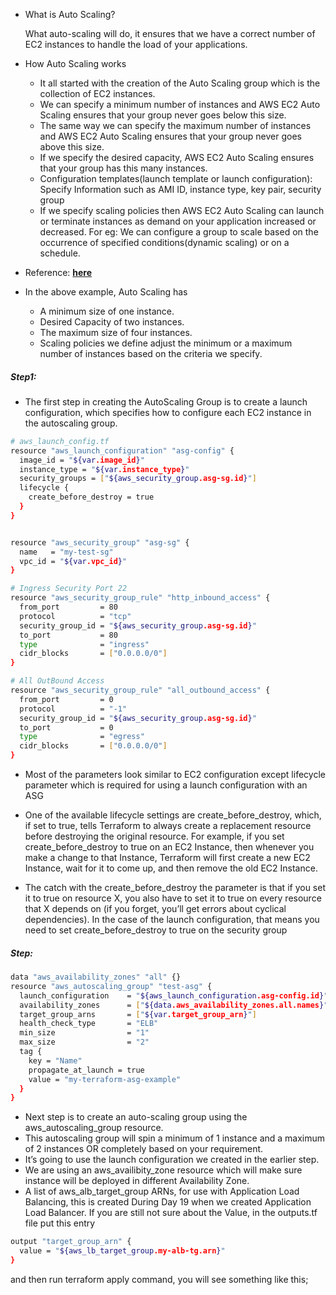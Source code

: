 * What is Auto Scaling?

    What auto-scaling will do, it ensures that we have a correct number of EC2 instances to handle the load of your applications.

* How Auto Scaling works

    * It all started with the creation of the Auto Scaling group which is the collection of EC2 instances.
    * We can specify a minimum number of instances and AWS EC2 Auto Scaling ensures that your group never goes below this size.
    * The same way we can specify the maximum number of instances and AWS EC2 Auto Scaling ensures that your group never goes above this size.
    * If we specify the desired capacity, AWS EC2 Auto Scaling ensures that your group has this many instances.
    * Configuration templates(launch template or launch configuration): Specify Information such as AMI ID, instance type, key pair, security group
    * If we specify scaling policies then AWS EC2 Auto Scaling can launch or terminate instances as demand on your application increased or decreased. For eg: We can configure a group to scale based on the occurrence of specified conditions(dynamic scaling) or on a schedule.

* Reference: [**here**](https://docs.aws.amazon.com/autoscaling/ec2/userguide/what-is-amazon-ec2-auto-scaling.html)

* In the above example, Auto Scaling has

    * A minimum size of one instance.
    * Desired Capacity of two instances.
    * The maximum size of four instances.
    * Scaling policies we define adjust the minimum or a maximum number of instances based on the criteria we specify.

##### Step1:

* The first step in creating the AutoScaling Group is to create a launch configuration, which specifies how to configure each EC2 instance in the autoscaling group.

```sh
# aws_launch_config.tf
resource "aws_launch_configuration" "asg-config" {
  image_id = "${var.image_id}"
  instance_type = "${var.instance_type}"
  security_groups = ["${aws_security_group.asg-sg.id}"]
  lifecycle {
    create_before_destroy = true
  }
}


resource "aws_security_group" "asg-sg" {
  name   = "my-test-sg"
  vpc_id = "${var.vpc_id}"
}

# Ingress Security Port 22
resource "aws_security_group_rule" "http_inbound_access" {
  from_port         = 80
  protocol          = "tcp"
  security_group_id = "${aws_security_group.asg-sg.id}"
  to_port           = 80
  type              = "ingress"
  cidr_blocks       = ["0.0.0.0/0"]
}

# All OutBound Access
resource "aws_security_group_rule" "all_outbound_access" {
  from_port         = 0
  protocol          = "-1"
  security_group_id = "${aws_security_group.asg-sg.id}"
  to_port           = 0
  type              = "egress"
  cidr_blocks       = ["0.0.0.0/0"]
}
```

* Most of the parameters look similar to EC2 configuration except lifecycle parameter which is required for using a launch configuration with an ASG

* One of the available lifecycle settings are create_before_destroy, which, if set to true, tells Terraform to always create a replacement resource before destroying the original resource. For example, if you set create_before_destroy to true on an EC2 Instance, then whenever you make a change to that Instance, Terraform will first create a new EC2 Instance, wait for it to come up, and then remove the old EC2 Instance.

* The catch with the create_before_destroy the parameter is that if you set it to true on resource X, you also have to set it to true on every resource that X depends on (if you forget, you’ll get errors about cyclical dependencies). In the case of the launch configuration, that means you need to set create_before_destroy to true on the security group

##### Step:

```sh
data "aws_availability_zones" "all" {}
resource "aws_autoscaling_group" "test-asg" {
  launch_configuration    = "${aws_launch_configuration.asg-config.id}"
  availability_zones      = ["${data.aws_availability_zones.all.names}"]
  target_group_arns       = ["${var.target_group_arn}"]
  health_check_type       = "ELB"
  min_size                = "1"
  max_size                = "2"
  tag {
    key = "Name"
    propagate_at_launch = true
    value = "my-terraform-asg-example"
  }
}
```

* Next step is to create an auto-scaling group using the aws_autoscaling_group resource.
* This autoscaling group will spin a minimum of 1 instance and a maximum of 2 instances OR completely based on your requirement.
* It’s going to use the launch configuration we created in the earlier step.
* We are using an aws_availibity_zone resource which will make sure instance will be deployed in different Availability Zone.
* A list of aws_alb_target_group ARNs, for use with Application Load Balancing, this is created During Day 19 when we created Application Load Balancer. If you are still not sure about the Value, in the outputs.tf file put this entry

```sh
output "target_group_arn" {
  value = "${aws_lb_target_group.my-alb-tg.arn}"
}
```
and then run terraform apply command, you will see something like this;

